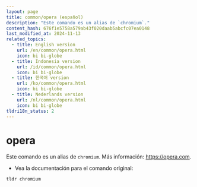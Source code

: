 ```yaml
---
layout: page
title: common/opera (español)
description: "Este comando es un alias de `chromium`."
content_hash: 676f1e5758a579ab43f020daab5abcfc07ea0148
last_modified_at: 2024-11-13
related_topics:
  - title: English version
    url: /en/common/opera.html
    icon: bi bi-globe
  - title: Indonesia version
    url: /id/common/opera.html
    icon: bi bi-globe
  - title: 한국어 version
    url: /ko/common/opera.html
    icon: bi bi-globe
  - title: Nederlands version
    url: /nl/common/opera.html
    icon: bi bi-globe
tldri18n_status: 2
---
```

# opera

Este comando es un alias de `chromium`.
Más información: <https://opera.com>.

- Vea la documentación para el comando original:

`tldr chromium`
